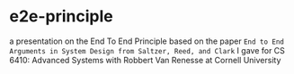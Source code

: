 # e2e-principle
a presentation on the End To End Principle based on the paper `End to End Arguments in System Design from Saltzer, Reed, and Clark` I gave for CS 6410: Advanced Systems with Robbert Van Renesse at Cornell University
